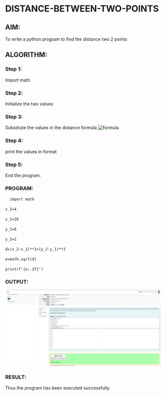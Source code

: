 # DISTANCE-BETWEEN-TWO-POINTS

## AIM:
To write a python program to find the distance two 2 points
## ALGORITHM:
### Step 1: 
 Import math
### Step 2: 
 Initialize the two values
### Step 3: 
Substitute the values in the distance formula  ![formula](/formula.JPG)
### Step 4:
 print the values in format
### Step 5:
End the program.

### PROGRAM:
```
  import math

x_2=4

x_1=10

y_1=6

y_2=2

d=(x_2-x_1)**2+(y_2-y_1)**2

e=math.sqrt(d)

print(f'{e:.2f}')

```


### OUTPUT:

![alt text](<Screenshot 2024-04-09 114157.png>)

### RESULT:

Thus the program has been executed successfully.
